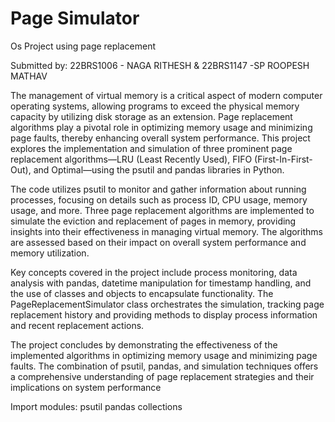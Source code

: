 # Page Simulator
Os Project using page replacement

Submitted by: 22BRS1006 - NAGA RITHESH & 22BRS1147 -SP ROOPESH MATHAV



The management of virtual memory is a critical aspect of modern computer operating systems, allowing programs to exceed the physical memory capacity by utilizing disk storage as an extension. Page replacement algorithms play a pivotal role in optimizing memory usage and minimizing page faults, thereby enhancing overall system performance. This project explores the implementation and simulation of three prominent page replacement algorithms—LRU (Least Recently Used), FIFO (First-In-First-Out), and Optimal—using the psutil and pandas libraries in Python.

The code utilizes psutil to monitor and gather information about running processes, focusing on details such as process ID, CPU usage, memory usage, and more. Three page replacement algorithms are implemented to simulate the eviction and replacement of pages in memory, providing insights into their effectiveness in managing virtual memory. The algorithms are assessed based on their impact on overall system performance and memory utilization.

Key concepts covered in the project include process monitoring, data analysis with pandas, datetime manipulation for timestamp handling, and the use of classes and objects to encapsulate functionality. The PageReplacementSimulator class orchestrates the simulation, tracking page replacement history and providing methods to display process information and recent replacement actions.

The project concludes by demonstrating the effectiveness of the implemented algorithms in optimizing memory usage and minimizing page faults. The combination of psutil, pandas, and simulation techniques offers a comprehensive understanding of page replacement strategies and their implications on system performance



Import modules:
psutil
pandas
collections
